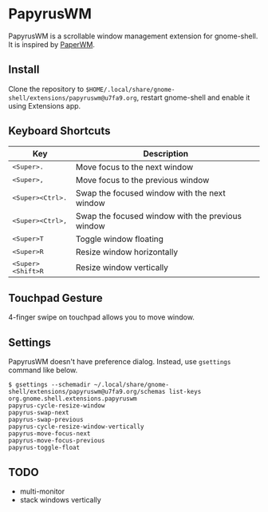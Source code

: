 # PapyrusWM

PapyrusWM is a scrollable window management extension for gnome-shell.
It is inspired by [PaperWM](https://github.com/paperwm/PaperWM).

## Install

Clone the repository to `$HOME/.local/share/gnome-shell/extensions/papyruswm@u7fa9.org`,
restart gnome-shell and enable it using Extensions app.

## Keyboard Shortcuts

| Key                                    | Description                                      |
| --------                               | --------                                         |
| <kbd>&lt;Super&gt;.</kbd>              | Move focus to the next window                    |
| <kbd>&lt;Super&gt;,</kbd>              | Move focus to the previous window                |
| <kbd>&lt;Super&gt;&lt;Ctrl&gt;.</kbd>  | Swap the focused window with the next window     |
| <kbd>&lt;Super&gt;&lt;Ctrl&gt;,</kbd>  | Swap the focused window with the previous window |
| <kbd>&lt;Super&gt;T</kbd>              | Toggle window floating                           |
| <kbd>&lt;Super&gt;R</kbd>              | Resize window horizontally                       |
| <kbd>&lt;Super&gt;&lt;Shift&gt;R</kbd> | Resize window vertically                         |

## Touchpad Gesture

4-finger swipe on touchpad allows you to move window.

## Settings

PapyrusWM doesn't have preference dialog.
Instead, use `gsettings` command like below.

```console
$ gsettings --schemadir ~/.local/share/gnome-shell/extensions/papyruswm@u7fa9.org/schemas list-keys org.gnome.shell.extensions.papyruswm
papyrus-cycle-resize-window
papyrus-swap-next
papyrus-swap-previous
papyrus-cycle-resize-window-vertically
papyrus-move-focus-next
papyrus-move-focus-previous
papyrus-toggle-float
```

## TODO

* multi-monitor
* stack windows vertically
